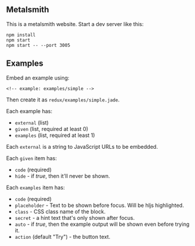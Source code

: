 Metalsmith
----------

This is a metalsmith website. Start a dev server like this:

    npm install
    npm start
    npm start -- --port 3005

Examples
--------

Embed an example using:

    <!-- example: examples/simple -->

Then create it as `redux/examples/simple.jade`.

Each example has:

- `external` (list)
- `given` (list, required at least 0)
- `examples` (list, required at least 1)

Each `external` is a string to JavaScript URLs to be embedded.

Each `given` item has:

- `code` (required)
- `hide` - if *true*, then it'll never be shown.

Each `examples` item has:

- `code` (required)
- `placeholder` - Text to be shown before focus. Will be hljs highlighted.
- `class` - CSS class name of the block.
- `secret` - a hint text that's only shown after focus.
- `auto` - if *true*, then the example output will be shown even before trying it.
- `action` (default "Try") - the button text.
